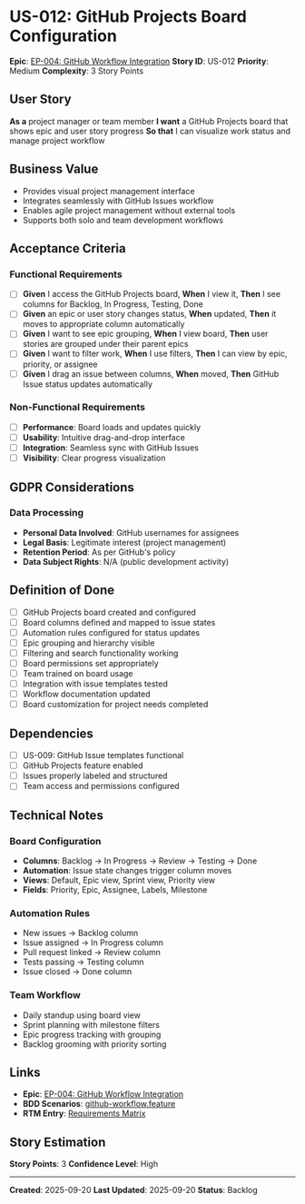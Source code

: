 # US-012: GitHub Projects Board Configuration

**Epic**: [EP-004: GitHub Workflow Integration](../epics/EP-004-github-workflow-integration.md)
**Story ID**: US-012
**Priority**: Medium
**Complexity**: 3 Story Points

## User Story
**As a** project manager or team member
**I want** a GitHub Projects board that shows epic and user story progress
**So that** I can visualize work status and manage project workflow

## Business Value
- Provides visual project management interface
- Integrates seamlessly with GitHub Issues workflow
- Enables agile project management without external tools
- Supports both solo and team development workflows

## Acceptance Criteria
### Functional Requirements
- [ ] **Given** I access the GitHub Projects board, **When** I view it, **Then** I see columns for Backlog, In Progress, Testing, Done
- [ ] **Given** an epic or user story changes status, **When** updated, **Then** it moves to appropriate column automatically
- [ ] **Given** I want to see epic grouping, **When** I view board, **Then** user stories are grouped under their parent epics
- [ ] **Given** I want to filter work, **When** I use filters, **Then** I can view by epic, priority, or assignee
- [ ] **Given** I drag an issue between columns, **When** moved, **Then** GitHub Issue status updates automatically

### Non-Functional Requirements
- [ ] **Performance**: Board loads and updates quickly
- [ ] **Usability**: Intuitive drag-and-drop interface
- [ ] **Integration**: Seamless sync with GitHub Issues
- [ ] **Visibility**: Clear progress visualization

## GDPR Considerations
### Data Processing
- **Personal Data Involved**: GitHub usernames for assignees
- **Legal Basis**: Legitimate interest (project management)
- **Retention Period**: As per GitHub's policy
- **Data Subject Rights**: N/A (public development activity)

## Definition of Done
- [ ] GitHub Projects board created and configured
- [ ] Board columns defined and mapped to issue states
- [ ] Automation rules configured for status updates
- [ ] Epic grouping and hierarchy visible
- [ ] Filtering and search functionality working
- [ ] Board permissions set appropriately
- [ ] Team trained on board usage
- [ ] Integration with issue templates tested
- [ ] Workflow documentation updated
- [ ] Board customization for project needs completed

## Dependencies
- [ ] US-009: GitHub Issue templates functional
- [ ] GitHub Projects feature enabled
- [ ] Issues properly labeled and structured
- [ ] Team access and permissions configured

## Technical Notes
### Board Configuration
- **Columns**: Backlog → In Progress → Review → Testing → Done
- **Automation**: Issue state changes trigger column moves
- **Views**: Default, Epic view, Sprint view, Priority view
- **Fields**: Priority, Epic, Assignee, Labels, Milestone

### Automation Rules
- New issues → Backlog column
- Issue assigned → In Progress column
- Pull request linked → Review column
- Tests passing → Testing column
- Issue closed → Done column

### Team Workflow
- Daily standup using board view
- Sprint planning with milestone filters
- Epic progress tracking with grouping
- Backlog grooming with priority sorting

## Links
- **Epic**: [EP-004: GitHub Workflow Integration](../epics/EP-004-github-workflow-integration.md)
- **BDD Scenarios**: [github-workflow.feature](../../02-technical/bdd-scenarios/github-workflow.feature)
- **RTM Entry**: [Requirements Matrix](../../traceability/requirements-matrix.md)

## Story Estimation
**Story Points**: 3
**Confidence Level**: High

---
**Created**: 2025-09-20
**Last Updated**: 2025-09-20
**Status**: Backlog
